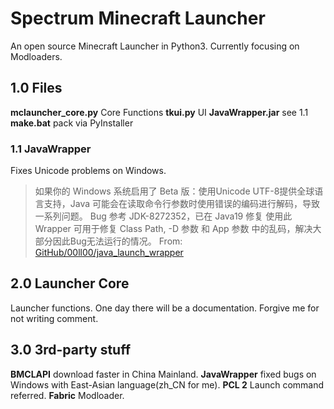 # Spectrum Minecraft Launcher
An open source Minecraft Launcher in Python3. Currently focusing on Modloaders.

## 1.0 Files
**mclauncher_core.py** Core Functions
**tkui.py**            UI
**JavaWrapper.jar**    see 1.1
**make.bat**           pack via PyInstaller

### 1.1 JavaWrapper
Fixes Unicode problems on Windows.
> 如果你的 Windows 系统启用了 Beta 版：使用Unicode UTF-8提供全球语言支持，Java 可能会在读取命令行参数时使用错误的编码进行解码，导致一系列问题。
> Bug 参考 JDK-8272352，已在 Java19 修复
> 使用此 Wrapper 可用于修复 Class Path, -D 参数 和 App 参数 中的乱码，解决大部分因此Bug无法运行的情况。
> From: [GitHub/00ll00/java_launch_wrapper](https://github.com/00ll00/java_launch_wrapper)

## 2.0 Launcher Core
Launcher functions. One day there will be a documentation. Forgive me for not writing comment.

## 3.0 3rd-party stuff
**BMCLAPI** download faster in China Mainland.
**JavaWrapper** fixed bugs on Windows with East-Asian language(zh_CN for me).
**PCL 2** Launch command referred.
**Fabric** Modloader.